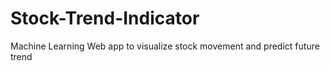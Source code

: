 # Stock-Trend-Indicator
Machine Learning Web app to visualize stock movement and predict future trend
